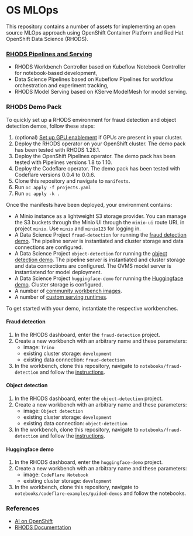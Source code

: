 # OS MLOps

This repository contains a number of assets for implementing an open source MLOps approach using OpenShift Container Platform and Red Hat OpenShift Data Science (RHODS).

### [RHODS Pipelines and Serving](odh-kfp-modelmesh.md)

- RHODS Workbench Controller based on Kubeflow Notebook Controller for notebook-based development,
- Data Science Pipelines based on Kubeflow Pipelines for workflow orchestration and experiment tracking,
- RHODS Model Serving based on KServe ModelMesh for model serving.

### RHODS Demo Pack

To quickly set up a RHODS environment for fraud detection and object detection demos, follow these steps:
1. (optional) [Set up GPU enablement](gpu-enablement.md) if GPUs are present in your cluster.
2. Deploy the RHODS operator on your OpenShift cluster. The demo pack has been tested with RHODS 1.28.1.
3. Deploy the OpenShift Pipelines operator. The demo pack has been tested with Pipelines versions 1.8 to 1.10.
4. Deploy the Codeflare operator. The demo pack has been tested with Codeflare versions 0.0.4 to 0.0.6.
5. Clone this repository and navigate to `manifests`.
6. Run `oc apply -f projects.yaml`
7. Run `oc apply -k .`

Once the manifests have been deployed, your environment contains:
- A Minio instance as a lightweight S3 storage provider. You can manage the S3 buckets through the Minio UI through the `minio-ui` route URL in project `minio`. Use `minio` and `minio123` for logging in.
- A Data Science Project `fraud-detection` for running the [fraud detection demo](notebooks/fraud-detection/instructions.md). The pipeline server is instantiated and cluster storage and data connections are configured.
- A Data Science Project `object-detection` for running the [object detection demo](notebooks/object-detection-example). The pipeline server is instantiated and cluster storage and data connections are configured. The OVMS model server is instantiatend for model deployment.
- A Data Science Project `huggingface-demo` for running the [Huggingface demo](notebooks/codeflare-examples/guided-demos). Cluster storage is configured.
- A number of [community workbench images](manifests/odh/custom-notebooks.yaml).
- A number of [custom serving runtimes](manifests/odh/modelmesh/custom-serving-runtimes.yaml).

To get started with your demo, instantiate the respective workbenches.

#### Fraud detection

1. In the RHODS dashboard, enter the `fraud-detection` project.
2. Create a new workbench with an arbitrary name and these parameters:
    - image: `Trino`
    - existing cluster storage: `development`
    - existing data connection: `fraud-detection`
3. In the workbench, clone this repository, navigate to `notebooks/fraud-detection` and follow the [instructions](notebooks/fraud-detection/instructions.md).

#### Object detection

1. In the RHODS dashboard, enter the `object-detection` project.
2. Create a new workbench with an arbitrary name and these parameters:
    - image: `Object detection`
    - existing cluster storage: `development`
    - existing data connection: `object-detection`
3. In the workbench, clone this repository, navigate to `notebooks/fraud-detection` and follow the [instructions](notebooks/object-detection-example/demo-setup.ipynb).

#### Huggingface demo

1. In the RHODS dashboard, enter the `huggingface-demo` project.
2. Create a new workbench with an arbitrary name and these parameters:
    - image: `CodeFlare Notebook`
    - existing cluster storage: `development`
3. In the workbench, clone this repository, navigate to `notebooks/codeflare-examples/guided-demos` and follow the notebooks.

### References

- [AI on OpenShift](https://ai-on-openshift.io/)
- [RHODS Documentation](https://access.redhat.com/documentation/en-us/red_hat_openshift_data_science_self-managed)